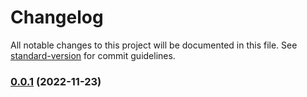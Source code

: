 # Changelog

All notable changes to this project will be documented in this file. See [standard-version](https://github.com/conventional-changelog/standard-version) for commit guidelines.

### [0.0.1](https://github.com/huogui/vite-plugin-lib-inject-style/compare/v0.0.2...v0.0.1) (2022-11-23)
